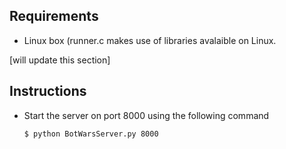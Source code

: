 Requirements
------------

- Linux box (runner.c makes use of libraries avalaible on Linux.

[will update this section]


Instructions
------------

- Start the server on port 8000 using the following command    

    `$ python BotWarsServer.py 8000`

